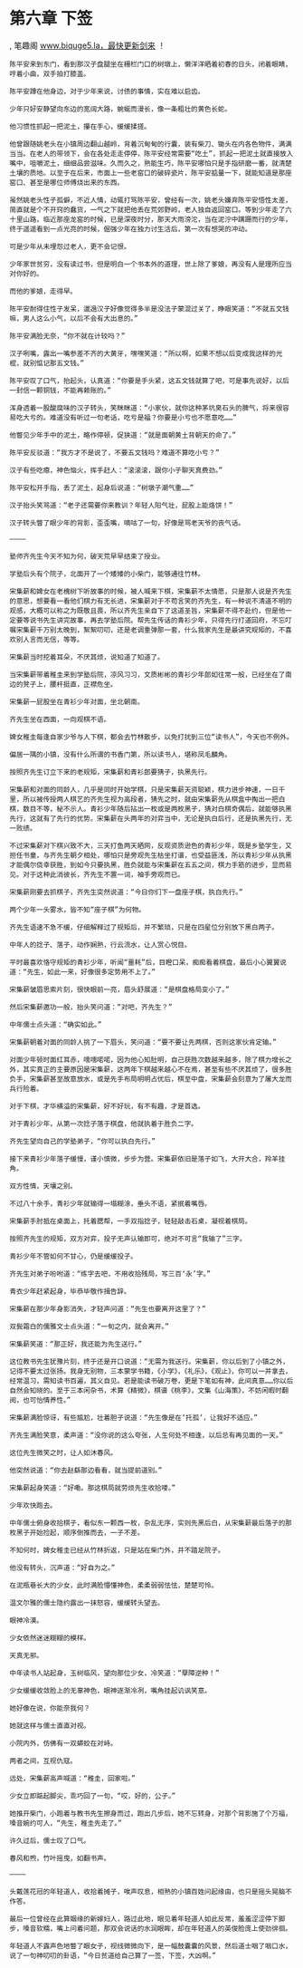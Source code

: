 # 第六章 下签
, 笔趣阁 www.biquge5.la，最快更新剑来 ！

    陈平安来到东门，看到那汉子盘腿坐在栅栏门口的树墩上，懒洋洋晒着初春的日头，闭着眼睛，哼着小曲，双手拍打膝盖。

    陈平安蹲在他身边，对于少年来说，讨债的事情，实在难以启齿。

    少年只好安静望向东边的宽阔大路，蜿蜒而漫长，像一条粗壮的黄色长蛇。

    他习惯性抓起一把泥土，攥在手心，缓缓揉搓。

    他曾跟随姚老头在小镇周边翻山越岭，背着沉甸甸的行囊，装有柴刀、锄头在内各色物件，满满当当。在老人的带领下，会在各处走走停停，陈平安经常需要“吃土”，抓起一把泥土就直接放入嘴中，咀嚼泥土，细细品尝滋味。久而久之，熟能生巧，陈平安哪怕只是手指研磨一番，就清楚土壤的质地。以至于在后来，市面上一些老窑口的破碎瓷片，陈平安掂量一下，就能知道是那座窑口、甚至是哪位师傅烧出来的东西。

    虽然姚老头性子孤僻，不近人情，动辄打骂陈平安，曾经有一次，姚老头嫌弃陈平安悟性太差，简直就是个不开窍的蠢货，一气之下就把他丢在荒郊野岭，老人独自返回窑口。等到少年走了六十里山路，临近那座龙窑的时候，已是深夜时分，那天大雨滂沱，当在泥泞中蹒跚而行的少年，终于遥遥看到一点光亮的时候，倔强少年在独力讨生活后，第一次有想哭的冲动。

    可是少年从未埋怨过老人，更不会记恨。

    少年家世贫穷，没有读过书，但是明白一个书本外的道理，世上除了爹娘，再没有人是理所应当对你好的。

    而他的爹娘，走得早。

    陈平安耐得住性子发呆，邋遢汉子好像觉得多半是没法子蒙混过关了，睁眼笑道：“不就五文钱嘛，男人这么小气，以后不会有大出息的。”

    陈平安满脸无奈，“你不就在计较吗？”

    汉子咧嘴，露出一嘴参差不齐的大黄牙，嘿嘿笑道：“所以啊，如果不想以后变成我这样的光棍，就别惦记那五文钱。”

    陈平安叹了口气，抬起头，认真道：“你要是手头紧，这五文钱就算了吧，可是事先说好，以后一封信一颗铜钱，不能再赖账的。”

    浑身透着一股酸腐味的汉子转头，笑眯眯道：“小家伙，就你这种茅坑臭石头的脾气，将来很容易吃大亏的。难道没有听过一句老话，吃亏是福？你要是小亏也不愿意吃……”

    他瞥见少年手中的泥土，略作停顿，促狭道：“就是面朝黄土背朝天的命了。”

    陈平安反驳道：“我方才不是说了，不要五文钱吗？难道不算吃小亏？”

    汉子有些吃瘪，神色恼火，挥手赶人：“滚滚滚，跟你小子聊天真费劲。”

    陈平安松开手指，丢了泥土，起身后说道：“树墩子潮气重……”

    汉子抬头笑骂道：“老子还需要你来教训？年轻人阳气壮，屁股上能烙饼！”

    汉子转头瞥了眼少年的背影，歪歪嘴，嘀咕了一句，好像是骂老天爷的丧气话。

    ————

    塾师齐先生今天不知为何，破天荒早早结束了授业。

    学塾后头有个院子，北面开了一个矮矮的小柴门，能够通往竹林。

    宋集薪和婢女在老槐树下听故事的时候，被人喊来下棋，宋集薪不太情愿，只是那人说是齐先生的意思，想要看一看他们棋力有无长进，宋集薪对于不苟言笑的齐先生，有一种说不清道不明的观感，大概可以称之为既敬且畏，所以齐先生亲自下了这道圣旨，宋集薪不得不赴约，但是他一定要等说书先生讲完故事，再去学塾后院。帮先生传话的青衫少年，只得先行打道回府，不忘叮嘱宋集薪千万别太晚到，絮絮叨叨，还是老调重弹那一套，什么我家先生是最讲究规矩的，不喜欢别人言而无信，等等。

    宋集薪当时挖着耳朵，不厌其烦，说知道了知道了。

    当宋集薪带着稚圭来到学塾后院，凉风习习，文质彬彬的青衫少年郎如往常一般，已经坐在了南边的凳子上，腰杆挺直，正襟危坐。

    宋集薪一屁股坐在青衫少年对面，坐北朝南。

    齐先生坐在西面，一向观棋不语。

    婢女稚圭每逢自家少爷与人下棋，都会去竹林散步，以免打扰到三位“读书人”，今天也不例外。

    偏居一隅的小镇，没有什么所谓的书香门第，所以读书人，堪称凤毛麟角。

    按照齐先生订立下来的老规矩，宋集薪和青衫郎要猜子，执黑先行。

    宋集薪和对面的同龄人，几乎是同时开始学棋，只是宋集薪天资聪颖，棋力进步神速，一日千里，所以被传授两人棋艺的齐先生视为高段者，猜先之时，就由宋集薪先从棋盒中掏出一把白棋，数目不等，秘不示人。青衫少年随后拈出一枚或是两枚黑子，猜对白棋奇偶后，就能够执黑先行，这就有了先行的优势。宋集薪在头两年的对弈当中，无论是执白后行，还是执黑先行，无一败绩。

    不过宋集薪对下棋兴致不大，三天打鱼两天晒网，反观资质逊色的青衫少年，既是乡塾学生，又担任书童，与齐先生朝夕相处，哪怕只是旁观先生枯坐打谱，也受益匪浅，所以青衫少年从执黑才能偶尔侥幸获胜，到如今只要执黑，胜负就能与宋集薪在五五之间，棋力手筋的进步，显而易见。对于这种此消彼长，齐先生不置一词，袖手旁观而已。

    宋集薪刚要去抓棋子，齐先生突然说道：“今日你们下一盘座子棋，执白先行。”

    两个少年一头雾水，皆不知“座子棋”为何物。

    齐先生语速不急不缓，仔细解释过了规矩后，并不繁琐，只是在四星位分别放下黑白两子。

    中年人的捻子、落子，动作娴熟，行云流水，让人赏心悦目。

    平时最喜欢恪守规矩的青衫少年，听闻“噩耗”后，目瞪口呆，痴痴看着棋盘，最后小心翼翼说道：“先生，如此一来，好像很多定势用不上了。”

    宋集薪皱眉思索片刻，很快眼前一亮，眉头舒展道：“是棋盘格局变小了。”

    然后宋集薪邀功一般，抬头笑问道：“对吧，齐先生？”

    中年儒士点头道：“确实如此。”

    宋集薪朝着对面的同龄人挑了一下眉头，笑问道：“要不要让先两棋，否则这家伙肯定输。”

    对面少年顿时面红耳赤，嚅嚅喏喏，因为他心知肚明，自己获胜次数越来越多，除了棋力增长之外，其实真正的主要原因是宋集薪，这两年下棋越来越心不在焉，甚至有些不厌其烦了，很多胜负手，宋集薪甚至故意放水，或是先手布局明明占优后，棋至中盘，宋集薪会刻意为了屠大龙而兵行险着。

    对于下棋，才华横溢的宋集薪，好不好玩，有不有趣，才是首选。

    对于青衫少年，从第一次捻子落于棋盘，他就执着于胜负二字。

    齐先生望向自己的学塾弟子，“你可以执白先行。”

    接下来青衫少年落子缓慢，谨小慎微，步步为营。宋集薪依旧是落子如飞，大开大合，羚羊挂角。

    双方性情，天壤之别。

    不过八十余手，青衫少年就输得一塌糊涂，垂头不语，紧抿着嘴唇。

    宋集薪手肘抵在桌面上，托着腮帮，一手双指捻子，轻轻敲击石桌，凝视着棋局。

    按照齐先生的规矩，双方对弈，投子无声认输即可，绝对不可言“我输了”三字。

    青衫少年不管如何不甘心，仍是缓缓投子。

    齐先生对弟子吩咐道：“练字去吧，不用收拾残局，写三百‘永’字。”

    青衣少年赶紧起身，毕恭毕敬作揖告辞。

    宋集薪在那少年身影消失，才轻声问道：“先生也要离开这里了？”

    双鬓霜白的儒雅文士点头道：“一旬之内，就会离开。”

    宋集薪笑道：“那正好，我还能为先生送行。”

    这位教书先生犹豫片刻，终于还是开口说道：“无需为我送行。宋集薪，你以后到了小镇之外，记得不要太过张扬。我身无别物，三本蒙学书籍，《小学》，《礼乐》，《观止》，你可以一并拿去，经常温习，需知读书百遍，其义自见。若是能读书破万卷，更是下笔如有神，此间真意……你以后自然会知晓的。至于三本闲杂书，术算《精微》，棋谱《桃李》，文集《山海策》，不妨闲暇时翻阅，也可怡情养性。”

    宋集薪满脸惊讶，有些尴尬，壮着胆子说道：“先生像是在‘托孤’，让我好不适应。”

    齐先生满脸笑意，柔声道：“没你说的这么夸张，人生何处不相逢，以后总有再见面的一天。”

    这位先生微笑之时，让人如沐春风。

    他突然说道：“你去赵繇那边看看，就当提前道别。”

    宋集薪起身笑道：“好嘞。那这棋局就劳烦先生收拾喽。”

    少年欢快跑去。

    中年儒士俯身收拾棋子，看似东一颗西一枚，杂乱无序，实则先黑后白，从宋集薪最后落子的那枚黑子开始捡起，顺序倒推而去，一子不差。

    不知何时，婢女稚圭已经从竹林折返，只是站在柴门外，并不踏足院子。

    他没有转头，沉声道：“好自为之。”

    在泥瓶巷长大的少女，此时满脸懵懂神色，柔柔弱弱怯怯，楚楚可怜。

    温文尔雅的儒士隐约露出一抹怒容，缓缓转头望去。

    眼神冷漠。

    少女依然迷迷糊糊的模样。

    天真无邪。

    中年读书人站起身，玉树临风，望向那位少女，冷笑道：“孽障逆种！”

    少女缓缓收敛脸上的无辜神色，眼神逐渐冷冽，嘴角挂起讥讽笑意。

    她好像在说，你能奈我何？

    她就这样与儒士直直对视。

    小院内外，仿佛有一双蟒蛟在对峙。

    两者之间，互视仇寇。

    远处，宋集薪高声喊道：“稚圭，回家啦。”

    少女立即踮起脚尖，乖巧回了一句，“哎，好的，公子。”

    她推开柴门，小跑着与教书先生擦身而过，跑出几步后，她不忘转身，对那个背影施了个万福，嗓音婉约可人，“先生，稚圭先走了。”

    许久过后，儒士叹了口气。

    春风和煦，竹叶摇曳，如翻书声。

    ————

    头戴莲花冠的年轻道人，收拾着摊子，唉声叹息，相熟的小镇百姓问起缘由，也只是摇头晃脑不作答。

    最后一位曾经在此算姻缘的新嫁妇人，路过此地，眼见着年轻道人如此反常，羞羞涩涩停下脚步，嗓音软糯，嘴上问着问题，那双会说话的水润眼眸，却在年轻道人的英俊脸庞上使劲徘徊。

    年轻道人不露声色地瞥了眼女子，视线微微向下，是一幅鼓囊囊的风景，然后道士咽了咽口水，说了一句神叨叨的卦语，“今日贫道给自己算了一签，下签，大凶啊。”